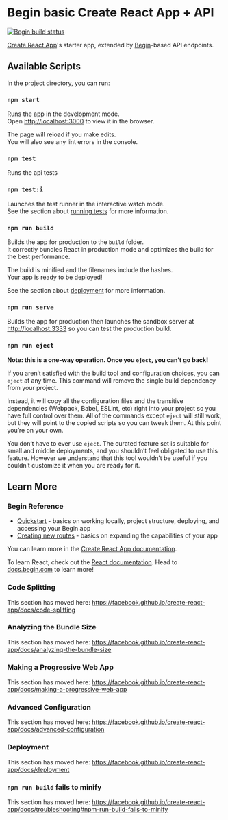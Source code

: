 # Begin basic Create React App + API

[![Begin build status](https://buildstatus.begin.app/light-l1g/status.svg)](https://begin.com)

[Create React App](https://create-react-app.dev/)'s starter app, extended by [Begin](https://begin.com)-based API endpoints.

## Available Scripts

In the project directory, you can run:


### `npm start`

Runs the app in the development mode.<br>
Open [http://localhost:3000](http://localhost:3000) to view it in the browser.

The page will reload if you make edits.<br>
You will also see any lint errors in the console.


### `npm test`

Runs the api tests


### `npm test:i`

Launches the test runner in the interactive watch mode.<br>
See the section about [running tests](https://facebook.github.io/create-react-app/docs/running-tests) for more information.


### `npm run build`

Builds the app for production to the `build` folder.<br>
It correctly bundles React in production mode and optimizes the build for the best performance.

The build is minified and the filenames include the hashes.<br>
Your app is ready to be deployed!

See the section about [deployment](https://facebook.github.io/create-react-app/docs/deployment) for more information.


### `npm run serve`

Builds the app for production then launches the sandbox server at [http://localhost:3333](http://localhost:3333) so you can test the production build.


### `npm run eject`

**Note: this is a one-way operation. Once you `eject`, you can’t go back!**

If you aren’t satisfied with the build tool and configuration choices, you can `eject` at any time. This command will remove the single build dependency from your project.

Instead, it will copy all the configuration files and the transitive dependencies (Webpack, Babel, ESLint, etc) right into your project so you have full control over them. All of the commands except `eject` will still work, but they will point to the copied scripts so you can tweak them. At this point you’re on your own.

You don’t have to ever use `eject`. The curated feature set is suitable for small and middle deployments, and you shouldn’t feel obligated to use this feature. However we understand that this tool wouldn’t be useful if you couldn’t customize it when you are ready for it.


## Learn More

### Begin Reference
- [Quickstart](https://docs.begin.com/en/guides/quickstart/) - basics on working locally, project structure, deploying, and accessing your Begin app
- [Creating new routes](https://docs.begin.com/en/functions/creating-new-functions) - basics on expanding the capabilities of your app

You can learn more in the [Create React App documentation](https://facebook.github.io/create-react-app/docs/getting-started).

To learn React, check out the [React documentation](https://reactjs.org/).
Head to [docs.begin.com](https://docs.begin.com/) to learn more!


### Code Splitting

This section has moved here: https://facebook.github.io/create-react-app/docs/code-splitting


### Analyzing the Bundle Size

This section has moved here: https://facebook.github.io/create-react-app/docs/analyzing-the-bundle-size


### Making a Progressive Web App

This section has moved here: https://facebook.github.io/create-react-app/docs/making-a-progressive-web-app


### Advanced Configuration

This section has moved here: https://facebook.github.io/create-react-app/docs/advanced-configuration


### Deployment

This section has moved here: https://facebook.github.io/create-react-app/docs/deployment


### `npm run build` fails to minify

This section has moved here: https://facebook.github.io/create-react-app/docs/troubleshooting#npm-run-build-fails-to-minify
